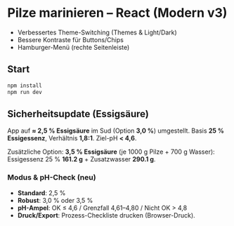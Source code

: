 
# Pilze marinieren – React (Modern v3)

- Verbessertes Theme-Switching (Themes & Light/Dark)
- Bessere Kontraste für Buttons/Chips
- Hamburger-Menü (rechte Seitenleiste)

## Start
```bash
npm install
npm run dev
```

## Sicherheitsupdate (Essigsäure)

App auf **≈ 2,5 % Essigsäure** im Sud (Option **3,0 %**) umgestellt.
Basis **25 % Essigessenz**, Verhältnis **1,8:1**. Ziel-pH **< 4,6**.

Zusätzliche Option: **3,5 % Essigsäure** (je 1000 g Pilze + 700 g Wasser): Essigessenz 25 % **161.2 g** + Zusatzwasser **290.1 g**.

### Modus & pH-Check (neu)
- **Standard**: 2,5 %
- **Robust**: 3,0 % oder 3,5 %
- **pH-Ampel**: OK ≤ 4,6 / Grenzfall 4,61–4,80 / Nicht OK > 4,8
- **Druck/Export**: Prozess-Checkliste drucken (Browser-Druck).
